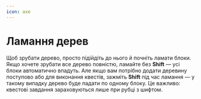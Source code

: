 ```yaml
---
icon: axe
---
```


# Ламання дерев

Щоб зрубати дерево, просто підійдіть до нього й почніть ламати блоки. Якщо хочете зрубати все дерево повністю, ламайте без **Shift** — усі блоки автоматично впадуть. Але якщо вам потрібно додати деревину поступово або для виконання квестів, зажміть **Shift** під час ламання — у такому випадку дерево буде падати по одному блоку. Це важливо: квестові завдання зараховуються лише при рубці з шифтом.
